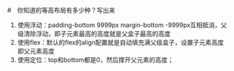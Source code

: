 #　你知道的等高布局有多少种？写出来

1. 使用浮动：padding-bottom 9999px margin-bottom -9999px互相抵消，父级清除浮动，即子元素最高的高度就是父盒子最高的高度
2. 使用flex：默认的flex的align配置就是自动填充满父级盒子，设置子元素高度即父元素高度
3. 使用定位：top和bottom都是0，然后撑开父元素的高度；